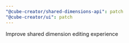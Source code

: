 ```yaml
---
"@cube-creator/shared-dimensions-api": patch
"@cube-creator/ui": patch
---
```


Improve shared dimension editing experience
